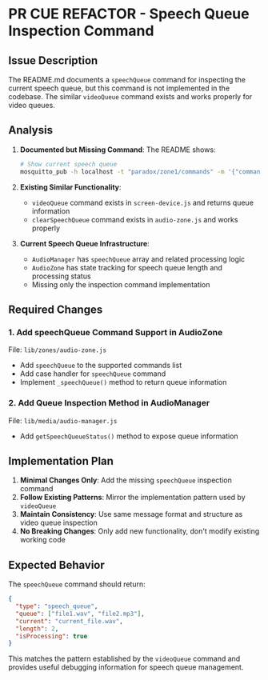 # PR CUE REFACTOR - Speech Queue Inspection Command

## Issue Description

The README.md documents a `speechQueue` command for inspecting the current speech queue, but this command is not implemented in the codebase. The similar `videoQueue` command exists and works properly for video queues.

## Analysis

1. **Documented but Missing Command**: The README shows:
   ```bash
   # Show current speech queue
   mosquitto_pub -h localhost -t "paradox/zone1/commands" -m '{"command": "speechQueue"}'
   ```

2. **Existing Similar Functionality**:
   - `videoQueue` command exists in `screen-device.js` and returns queue information
   - `clearSpeechQueue` command exists in `audio-zone.js` and works properly

3. **Current Speech Queue Infrastructure**:
   - `AudioManager` has `speechQueue` array and related processing logic
   - `AudioZone` has state tracking for speech queue length and processing status
   - Missing only the inspection command implementation

## Required Changes

### 1. Add speechQueue Command Support in AudioZone

File: `lib/zones/audio-zone.js`

- Add `speechQueue` to the supported commands list
- Add case handler for `speechQueue` command
- Implement `_speechQueue()` method to return queue information

### 2. Add Queue Inspection Method in AudioManager

File: `lib/media/audio-manager.js`

- Add `getSpeechQueueStatus()` method to expose queue information

## Implementation Plan

1. **Minimal Changes Only**: Add the missing `speechQueue` inspection command
2. **Follow Existing Patterns**: Mirror the implementation pattern used by `videoQueue`
3. **Maintain Consistency**: Use same message format and structure as video queue inspection
4. **No Breaking Changes**: Only add new functionality, don't modify existing working code

## Expected Behavior

The `speechQueue` command should return:
```json
{
  "type": "speech_queue",
  "queue": ["file1.wav", "file2.mp3"],
  "current": "current_file.wav",
  "length": 2,
  "isProcessing": true
}
```

This matches the pattern established by the `videoQueue` command and provides useful debugging information for speech queue management.